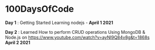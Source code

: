 # 100DaysOfCode

**Day 1** : Getting Started Learning nodejs - **April 1 2021**

**Day 2** : Learned How to perform CRUD operations Using MongoDB & Node.js on https://www.youtube.com/watch?v=ayNI9Q84v8g&t=1868s **April 2 2021**
